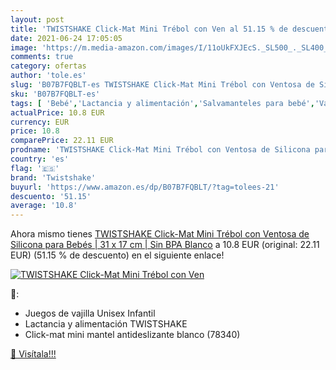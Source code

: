 ```yaml
---
layout: post
title: 'TWISTSHAKE Click-Mat Mini Trébol con Ven al 51.15 % de descuento'
date: 2021-06-24 17:05:05
image: 'https://m.media-amazon.com/images/I/11oUkFXJEcS._SL500_._SL400_.jpg'
comments: true
category: ofertas
author: 'tole.es'
slug: 'B07B7FQBLT-es TWISTSHAKE Click-Mat Mini Trébol con Ventosa de Silicona...'
sku: 'B07B7FQBLT-es'
tags: [ 'Bebé','Lactancia y alimentación','Salvamanteles para bebé','Vajilla y cubiertos','bebés','twistshake', ]
actualPrice: 10.8 EUR
currency: EUR
price: 10.8
comparePrice: 22.11 EUR
prodname: 'TWISTSHAKE Click-Mat Mini Trébol con Ventosa de Silicona para Bebés | 31 x 17 cm | Sin BPA  Blanco'
country: 'es'
flag: '🇪🇸'
brand: 'Twistshake'
buyurl: 'https://www.amazon.es/dp/B07B7FQBLT/?tag=tolees-21'
descuento: '51.15'
average: '10.8'
---
```


Ahora mismo tienes [TWISTSHAKE Click-Mat Mini Trébol con Ventosa de Silicona para Bebés | 31 x 17 cm | Sin BPA  Blanco](https://www.amazon.es/dp/B07B7FQBLT/?tag=tolees-21) a 10.8 EUR (original: 22.11 EUR) (51.15 %  de descuento) en el siguiente enlace!

[![TWISTSHAKE Click-Mat Mini Trébol con Ven](https://m.media-amazon.com/images/I/11oUkFXJEcS._SL500_._SL400_.jpg)](https://www.amazon.es/dp/B07B7FQBLT/?tag=tolees-21)

🔎:

- Juegos de vajilla Unisex Infantil
- Lactancia y alimentación TWISTSHAKE
- Click-mat mini mantel antideslizante blanco (78340)

[🛒 Visítala!!!](https://www.amazon.es/dp/B07B7FQBLT/?tag=tolees-21)
